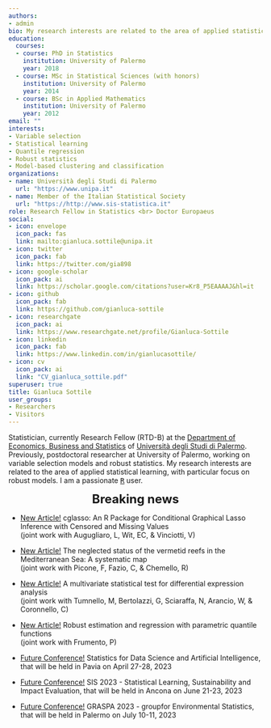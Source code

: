 ```yaml
---
authors:
- admin
bio: My research interests are related to the area of applied statistical learning, with particular focus on robust models.
education:
  courses:
  - course: PhD in Statistics
    institution: University of Palermo
    year: 2018
  - course: MSc in Statistical Sciences (with honors)
    institution: University of Palermo
    year: 2014
  - course: BSc in Applied Mathematics
    institution: University of Palermo
    year: 2012
email: ""
interests:
- Variable selection
- Statistical learning
- Quantile regression
- Robust statistics
- Model-based clustering and classification
organizations:
- name: Università degli Studi di Palermo
  url: "https://www.unipa.it"
- name: Member of the Italian Statistical Society
  url: "https://http://www.sis-statistica.it"
role: Research Fellow in Statistics <br> Doctor Europaeus
social:
- icon: envelope
  icon_pack: fas
  link: mailto:gianluca.sottile@unipa.it
- icon: twitter
  icon_pack: fab
  link: https://twitter.com/gia898
- icon: google-scholar
  icon_pack: ai
  link: https://scholar.google.com/citations?user=Kr8_P5EAAAAJ&hl=it
- icon: github
  icon_pack: fab
  link: https://github.com/gianluca-sottile
- icon: researchgate
  icon_pack: ai
  link: https://www.researchgate.net/profile/Gianluca-Sottile
- icon: linkedin
  icon_pack: fab
  link: https://www.linkedin.com/in/gianlucasottile/
- icon: cv
  icon_pack: ai
  link: "CV_gianluca_sottile.pdf"
superuser: true
title: Gianluca Sottile
user_groups:
- Researchers
- Visitors
---
```



Statistician, currently Research Fellow (RTD-B) at the [Department of Economics, Business and Statistics](https://www.unipa.it/dipartimenti/seas) of [Università degli Studi di Palermo](https://www.unipa.it). Previously, postdoctoral researcher at University of Palermo, working on variable selection models and robust statistics. My research interests are related to the area of applied statistical learning, with particular focus on robust models. I am a passionate [<tt>R</tt>](https://cran.r-project.org) user.

<font size="5"> <center><b> Breaking news </b> </center></font>

* [New Article!](https://www.sciencedirect.com/science/article/pii/S1470160X22008317) cglasso: An R Package for Conditional Graphical Lasso Inference with Censored and Missing Values  
(joint work with Augugliaro, L, Wit, EC, & Vinciotti, V)
* [New Article!](https://www.sciencedirect.com/science/article/pii/S1470160X22008317) The neglected status of the vermetid reefs in the Mediterranean Sea: A systematic map   
(joint work with Picone, F, Fazio, C, & Chemello, R)
* [New Article!](https://www.nature.com/articles/s41598-022-12246-w) A multivariate statistical test for differential expression analysis   
(joint work with Tumnello, M, Bertolazzi, G, Sciaraffa, N, Arancio, W, & Coronnello, C)
* [New Article!](https://www.sciencedirect.com/science/article/pii/S0167947322000512) Robust estimation and regression with parametric quantile functions   
(joint work with Frumento, P)


* [Future Conference!](https://sites.google.com/universitadipavia.it/sdsconference-pavia/home?authuser=0) Statistics for Data Science and Artificial Intelligence, that will be held in Pavia on April 27-28, 2023
* [Future Conference!](https://meetings3.sis-statistica.org/index.php/ancona/ancona) SIS 2023 - Statistical Learning, Sustainability and Impact Evaluation, that will be held in Ancona on June 21-23, 2023
* [Future Conference!](https://meetings3.sis-statistica.org/index.php/graspa2023/2023) GRASPA 2023 - groupfor Environmental Statistics, that will be held in Palermo on July 10-11, 2023
